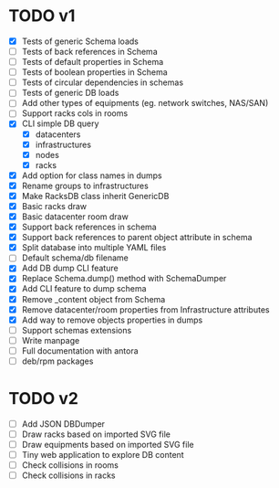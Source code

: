 # TODO v1

- [x] Tests of generic Schema loads
- [ ] Tests of back references in Schema
- [ ] Tests of default properties in Schema
- [ ] Tests of boolean properties in Schema
- [ ] Tests of circular dependencies in schemas
- [ ] Tests of generic DB loads
- [ ] Add other types of equipments (eg. network switches, NAS/SAN)
- [ ] Support racks cols in rooms
- [x] CLI simple DB query
  - [x] datacenters
  - [x] infrastructures
  - [x] nodes
  - [x] racks
- [x] Add option for class names in dumps
- [x] Rename groups to infrastructures
- [x] Make RacksDB class inherit GenericDB
- [x] Basic racks draw
- [x] Basic datacenter room draw
- [x] Support back references in schema
- [x] Support back references to parent object attribute in schema
- [x] Split database into multiple YAML files
- [ ] Default schema/db filename
- [x] Add DB dump CLI feature
- [x] Replace Schema.dump() method with SchemaDumper
- [x] Add CLI feature to dump schema
- [x] Remove _content object from Schema
- [x] Remove datacenter/room properties from Infrastructure attributes
- [x] Add way to remove objects properties in dumps
- [ ] Support schemas extensions
- [ ] Write manpage
- [ ] Full documentation with antora
- [ ] deb/rpm packages

# TODO v2

- [ ] Add JSON DBDumper
- [ ] Draw racks based on imported SVG file
- [ ] Draw equipments based on imported SVG file
- [ ] Tiny web application to explore DB content
- [ ] Check collisions in rooms
- [ ] Check collisions in racks
